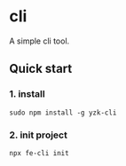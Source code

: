 # cli

A simple cli tool.


## Quick start
### 1. install
```shell
sudo npm install -g yzk-cli
```

### 2. init project
```shell
npx fe-cli init
```